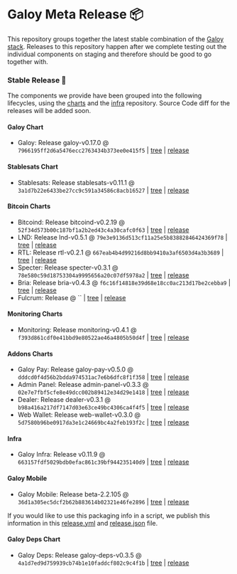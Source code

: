 # Galoy Meta Release 📦

This repository groups together the latest stable combination of the [Galoy stack](https://github.com/GaloyMoney/awesome-galoy#tech-components).
Releases to this repository happen after we complete testing out the individual components on staging and therefore should be good to go together with.

### Stable Release 🎉

The components we provide have been grouped into the following lifecycles, using the [charts](https://github.com/GaloyMoney/charts) and the [infra](https://github.com/GaloyMoney/galoy-infra) repository.
Source Code diff for the releases will be added soon.

#### Galoy Chart
- Galoy: Release galoy-v0.17.0 @ `7966195ff2d6a5476ecc2763434b373ee0e415f5` | [tree](https://github.com/GaloyMoney/charts/tree/7966195ff2d6a5476ecc2763434b373ee0e415f5/charts/galoy) | [release](https://github.com/GaloyMoney/charts/releases/tag/galoy-v0.17.0)

#### Stablesats Chart
- Stablesats: Release stablesats-v0.11.1 @ `3a1d7b22e6433be27cc9c591a34586c8acb16527` | [tree](https://github.com/GaloyMoney/charts/tree/3a1d7b22e6433be27cc9c591a34586c8acb16527/charts/stablesats) | [release](https://github.com/GaloyMoney/charts/releases/tag/stablesats-v0.11.1)

#### Bitcoin Charts
- Bitcoind: Release bitcoind-v0.2.19 @ `52f34d573b00c187bf1a2b2ed43c4a30cafc0f63` | [tree](https://github.com/GaloyMoney/charts/tree/52f34d573b00c187bf1a2b2ed43c4a30cafc0f63/charts/bitcoind) | [release](https://github.com/GaloyMoney/charts/releases/tag/bitcoind-v0.2.19)
- LND: Release lnd-v0.5.1 @ `79e3e9136d513cf11a25e5b83882846424369f78` | [tree](https://github.com/GaloyMoney/charts/tree/79e3e9136d513cf11a25e5b83882846424369f78/charts/lnd) | [release](https://github.com/GaloyMoney/charts/releases/tag/lnd-v0.5.1)
- RTL: Release rtl-v0.2.1 @ `667eab4b4d99216d8bb9410a3af6503d4a3b3689` | [tree](https://github.com/GaloyMoney/charts/tree/667eab4b4d99216d8bb9410a3af6503d4a3b3689/charts/rtl) | [release](https://github.com/GaloyMoney/charts/releases/tag/rtl-v0.2.1)
- Specter: Release specter-v0.3.1 @ `78e580c59d18753304a9995656a20c07df5978a2` | [tree](https://github.com/GaloyMoney/charts/tree/78e580c59d18753304a9995656a20c07df5978a2/charts/specter) | [release](https://github.com/GaloyMoney/charts/releases/tag/specter-v0.3.1)
- Bria: Release bria-v0.4.3 @ `f6c16f14818e39d68e18cc0ac213d17be2cebba9` | [tree](https://github.com/GaloyMoney/charts/tree/f6c16f14818e39d68e18cc0ac213d17be2cebba9/charts/bria) | [release](https://github.com/GaloyMoney/charts/releases/tag/bria-v0.4.3)
- Fulcrum: Release  @ `` | [tree](https://github.com/GaloyMoney/charts/tree//charts/fulcrum) | [release](https://github.com/GaloyMoney/charts/releases/tag/)

#### Monitoring Charts
- Monitoring: Release monitoring-v0.4.1 @ `f393d861cdf0e41bbd9e80522ae46a4805b50d4f` | [tree](https://github.com/GaloyMoney/charts/tree/f393d861cdf0e41bbd9e80522ae46a4805b50d4f/charts/monitoring) | [release](https://github.com/GaloyMoney/charts/releases/tag/monitoring-v0.4.1)

#### Addons Charts
- Galoy Pay: Release galoy-pay-v0.5.0 @ `dddcd0f4d56b2bdda974531ac7e6b6dfc8f1f358` | [tree](https://github.com/GaloyMoney/charts/tree/dddcd0f4d56b2bdda974531ac7e6b6dfc8f1f358/charts/galoy-pay) | [release](https://github.com/GaloyMoney/charts/releases/tag/galoy-pay-v0.5.0)
- Admin Panel: Release admin-panel-v0.3.3 @ `02e7e7fbf5cfe8e49dcc002b89412e34d29e1418` | [tree](https://github.com/GaloyMoney/charts/tree/02e7e7fbf5cfe8e49dcc002b89412e34d29e1418/charts/admin-panel) | [release](https://github.com/GaloyMoney/charts/releases/tag/admin-panel-v0.3.3)
- Dealer: Release dealer-v0.3.1 @ `b98a416a217df7147d03e63ce49bc4306ca4f4f5` | [tree](https://github.com/GaloyMoney/charts/tree/b98a416a217df7147d03e63ce49bc4306ca4f4f5/charts/dealer) | [release](https://github.com/GaloyMoney/charts/releases/tag/dealer-v0.3.1)
- Web Wallet: Release web-wallet-v0.3.0 @ `5d7580b96be0917da3e1c24669bc4a2feb193f2c` | [tree](https://github.com/GaloyMoney/charts/tree/5d7580b96be0917da3e1c24669bc4a2feb193f2c/charts/web-wallet) | [release](https://github.com/GaloyMoney/charts/releases/tag/web-wallet-v0.3.0)

#### Infra

- Galoy Infra: Release v0.11.9 @ `663157fdf5029bdb0efac861c39bf944235140d9` | [tree](https://github.com/GaloyMoney/galoy-infra/tree/663157fdf5029bdb0efac861c39bf944235140d9) | [release](https://github.com/GaloyMoney/galoy-infra/releases/tag/v0.11.9)

#### Galoy Mobile

- Galoy Mobile: Release beta-2.2.105 @ `36d1a305ec5dcf2b62b883614b02321e46fe2896` | [tree](https://github.com/GaloyMoney/galoy-mobile/tree/36d1a305ec5dcf2b62b883614b02321e46fe2896) | [release](https://github.com/GaloyMoney/galoy-mobile/releases/tag/beta-2.2.105)

If you would like to use this packaging info in a script, we publish this information in this [release.yml](./release.yml) and [release.json](./release.json) file.

#### Galoy Deps Chart
- Galoy Deps: Release galoy-deps-v0.3.5 @ `4a1d7ed9d759939cb74b1e10faddcf802c9c4f1b` | [tree](https://github.com/GaloyMoney/charts/tree/4a1d7ed9d759939cb74b1e10faddcf802c9c4f1b/charts/galoy-deps) | [release](https://github.com/GaloyMoney/charts/releases/tag/galoy-deps-v0.3.5)
